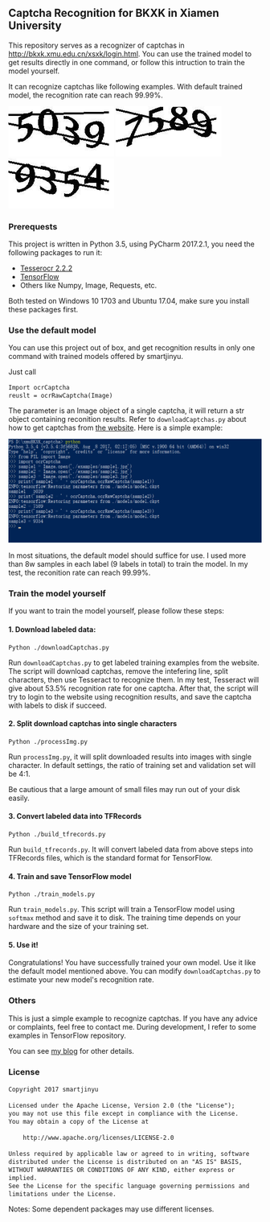 ## Captcha Recognition for BKXK in Xiamen University

This repository serves as a recognizer of captchas in http://bkxk.xmu.edu.cn/xsxk/login.html. You can use the trained model to get results directly in one command, or follow this intruction to train the model yourself.

It can recognize captchas like following examples. With default trained model, the recognition rate can reach 99.99%.

![sample1](./examples/sample1.jpg)
![sample2](./examples/sample2.jpg)
![sample3](./examples/sample3.jpg)

### Prerequests

This project is written in Python 3.5, using PyCharm 2017.2.1, you need the following packages to run it:
- [Tesserocr 2.2.2]
- [TensorFlow]
- Others like Numpy, Image, Requests, etc.

Both tested on Windows 10 1703 and Ubuntu 17.04, make sure you install these packages first.

[Tesserocr 2.2.2]:https://pypi.python.org/pypi/tesserocr
[TensorFlow]:https://www.tensorflow.org/

### Use the default model

You can use this project out of box, and get recognition results in only one command with trained models offered by smartjinyu.

Just call
 

    Import ocrCaptcha
    reuslt = ocrRawCaptcha(Image)


The parameter is an Image object of a single captcha, it will return a str object containing reconition results. Refer to `downloadCaptchas.py` about how to get captchas from [the website]. Here is a simple example:

![sample command](./examples/sample_cmd.png)

In most  situations, the default model should suffice for use. I used more than 8w samples in each label (9 labels in total) to train the model. In my test, the reconition rate can reach 99.99%.

[the website]:http://bkxk.xmu.edu.cn/xsxk/login.html

### Train the model yourself

If you want to train the model yourself, please follow these steps:

#### 1. Download labeled data:


    Python ./downloadCaptchas.py


Run `downloadCaptchas.py` to get labeled training examples from the website. The script will download captchas, remove the intefering line, split  characters, then use Tesseract to recognize them. In my test, Tesseract will give about 53.5% recognition rate for one captcha. After that, the script will try to login to the website using recognition results, and save the captcha with labels to disk if succeed.

#### 2. Split download captchas into single characters


    Python ./processImg.py


Run `processImg.py`, it will split downloaded results into images with single character. In default settings, the ratio of training set and validation set will be 4:1.

Be cautious that a large amount of small files may run out of your disk easily.

#### 3. Convert labeled data into TFRecords


    Python ./build_tfrecords.py
    

Run `build_tfrecords.py`. It will convert labeled data from above steps into TFRecords files, which is the standard format for TensorFlow.

#### 4. Train and save TensorFlow model


    Python ./train_models.py


Run `train_models.py`. This script will train a TensorFlow model using `softmax` method and save it to disk. The training time depends on your hardware and the size of your training set.

#### 5. Use it!

Congratulations! You have successfully trained your own model. Use it like the default model mentioned above. You can modify `downloadCaptchas.py` to estimate your new model's recognition rate.

### Others

This is just a simple example to recognize captchas. If you have any advice or complaints, feel free to contact me. During development, I refer to some examples in TensorFlow repository.

You can see [my blog] for other details.

[my blog]:https://smartjinyu.com/

### License

    Copyright 2017 smartjinyu

    Licensed under the Apache License, Version 2.0 (the "License");
    you may not use this file except in compliance with the License.
    You may obtain a copy of the License at

        http://www.apache.org/licenses/LICENSE-2.0

    Unless required by applicable law or agreed to in writing, software
    distributed under the License is distributed on an "AS IS" BASIS,
    WITHOUT WARRANTIES OR CONDITIONS OF ANY KIND, either express or implied.
    See the License for the specific language governing permissions and
    limitations under the License.

Notes: Some dependent packages may use different licenses. 